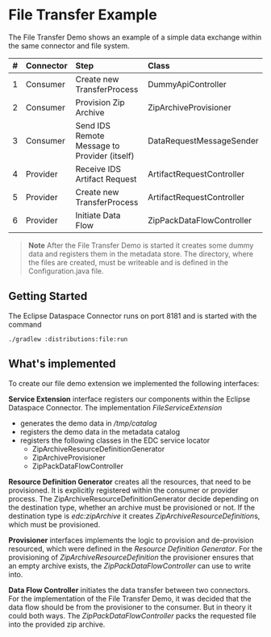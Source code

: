 # File Transfer Example

The File Transfer Demo shows an example of a simple data exchange within the same connector and file system. 

| # | Connector | Step | Class |
| :---- | :----------- | :----------- | :----------- |
|1| Consumer |  Create new TransferProcess | DummyApiController |
|2| Consumer |  Provision Zip Archive | ZipArchiveProvisioner |
|3| Consumer |  Send IDS Remote Message to Provider (itself) | DataRequestMessageSender |
|4| Provider |  Receive IDS Artifact Request | ArtifactRequestController |
|5| Provider |  Create new TransferProcess | ArtifactRequestController | 
|6| Provider |  Initiate Data Flow | ZipPackDataFlowController |

> **Note**
> After the File Transfer Demo is started it creates some dummy data and registers them in the metadata store.
> The directory, where the files are created, must be writeable and is defined in the Configuration.java file.

## Getting Started

The Eclipse Dataspace Connector runs on port 8181 and is started with the command

``
./gradlew :distributions:file:run
``

## What's implemented

To create our file demo extension we implemented the following interfaces:

**Service Extension** interface registers our components within the Eclipse Dataspace Connector. The implementation *FileServiceExtension*
- generates the demo data in */tmp/catalog*
- registers the demo data in the metadata catalog
- registers the following classes in the EDC service locator
  - ZipArchiveResourceDefinitionGenerator
  - ZipArchiveProvisioner
  - ZipPackDataFlowController
    
**Resource Definition Generator** creates all the resources, that need to be provisioned. It is explicitly registered
within the consumer or provider process. The ZipArchiveResourceDefinitionGenerator decide depending on the destination type, 
whether an archive must be provisioned or not. If the destination type is *edc:zipArchive* it creates *ZipArchiveResourceDefinition*s,
which must be provisioned.

**Provisioner** interfaces implements the logic to provision and de-provision resourced, which were defined in the
*Resource Definition Generator*. For the provisioning of *ZipArchiveResourceDefinition* the provisioner ensures that an
empty archive exists, the *ZipPackDataFlowController* can use to write into.

**Data Flow Controller** initiates the data transfer between two connectors. For the implementation of the File Transfer Demo,
it was decided that the data flow should be from the provisioner to the consumer. But in theory it could both ways. The
*ZipPackDataFlowController* packs the requested file into the provided zip archive.

